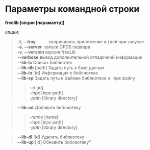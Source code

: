 <h1>Пaраметры командной строки</h1>

<b>freelib [опции [парамаетр]]</b>

<i>опции:</i>  

><b>-t</b>, <b>--tray</b>&ensp;&nbsp;&nbsp;&nbsp;&nbsp;&nbsp;&nbsp;&nbsp;&nbsp;&nbsp;сворачивать приложение в трей при запуске.  
><b>-s</b>, <b>--server</b>&nbsp;&nbsp;запуск OPDS сервера  
><b>-v</b>, <b>--version</b> версия freeLib  
><b>--verbose</b> вывод дополнительной отладочной информации  
><b>--lib-ls</b> Список библиотек  
><b>--lib-db </b>[path] Задать путь к базе данных  
><b>--lib-in</b> [id] Информация о библиотеке  
><b>--lib-sp</b> Задать путь к файлам библиотеки и .inpx файлу  
>><i>-id</i> [id]  
>><i>-inpx</i> [inpx path]  
>><i>-path</i> [library directory]  

><b>--lib-ad</b> Добавить библиотеку  
>><i>-name</i> [name]  
>><i>-inpx</i> [inpx path]  
>><i>-path</i> [library directory]  

><b>--lib-dl</b> [id] Удалить библиотеку  
><b> --lib-up</b> [id] Обновить библиотеку"

